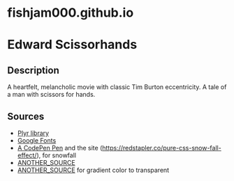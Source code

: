# fishjam000.github.io

# Edward Scissorhands

## Description

A heartfelt, melancholic movie with classic Tim Burton eccentricity. A tale of a man with scissors for hands.

## Sources

* [Plyr library](plyr.io/)
* [Google Fonts](https://fonts.google.com/)
* [A CodePen Pen](https://codepen.io/redstapler/pen/MZXJZx) and the site (https://redstapler.co/pure-css-snow-fall-effect/), for snowfall
* [ANOTHER_SOURCE](https://dev.to/lenmorld/css-gotcha-how-to-fill-page-with-a-div-270j)
* [ANOTHER_SOURCE](https://css-tricks.com/thing-know-gradients-transparent-black/) for gradient color to transparent